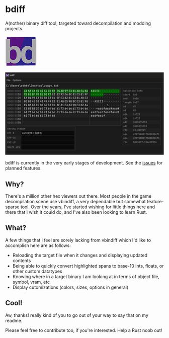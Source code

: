 # bdiff

A(nother) binary diff tool, targeted toward decompilation and modding projects.

![bdiff icon](/assets/icon.png)

![image of bdiff UI](screenshot.png)

bdiff is currently in the very early stages of development. See the [issues](https://github.com/ethteck/bdiff/issues) for planned features.

## Why?

There's a million other hex viewers out there. Most people in the game decompilation scene use vbindiff, a very dependable but somewhat feature-sparse tool. Over the years, I've started wishing for little things here and there that I wish it could do, and I've also been looking to learn Rust.

## What?

A few things that I feel are sorely lacking from vbindiff which I'd like to accomplish here are as follows:
- Reloading the target file when it changes and displaying updated contents
- Being able to quickly convert highlighted spans to base-10 ints, floats, or other custom datatypes
- Knowing where in a target binary I am looking at in terms of object file, symbol, vram, etc
- Display cutomizations (colors, sizes, options in general)

## Cool!
Aw, thanks! really kind of you to go out of your way to say that on my readme.

Please feel free to contribute too, if you're interested. Help a Rust noob out!